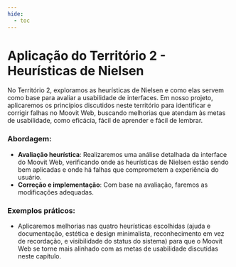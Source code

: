 ```yaml
---
hide:
  - toc
---
```


# Aplicação do Território 2 - Heurísticas de Nielsen

No Território 2, exploramos as heurísticas de Nielsen e como elas servem como base para avaliar a usabilidade de interfaces. Em nosso projeto, aplicaremos os princípios discutidos neste território para identificar e corrigir falhas no Moovit Web, buscando melhorias que atendam às metas de usabilidade, como eficácia, fácil de aprender e fácil de lembrar.

### Abordagem:
- **Avaliação heurística**: Realizaremos uma análise detalhada da interface do Moovit Web, verificando onde as heurísticas de Nielsen estão sendo bem aplicadas e onde há falhas que comprometem a experiência do usuário.
- **Correção e implementação**: Com base na avaliação, faremos as modificações adequadas.

### Exemplos práticos:
- Aplicaremos melhorias nas quatro heurísticas escolhidas (ajuda e documentação, estética e design minimalista, reconhecimento em vez de recordação, e visibilidade do status do sistema) para que o Moovit Web se torne mais alinhado com as metas de usabilidade discutidas neste capítulo.